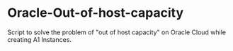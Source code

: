 # Oracle-Out-of-host-capacity
Script to solve the problem of "out of host capacity" on Oracle Cloud while creating A1 Instances.
